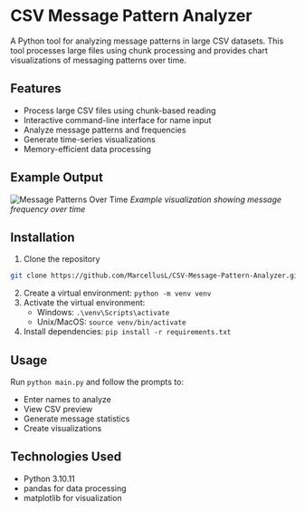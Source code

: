 # CSV Message Pattern Analyzer

A Python tool for analyzing message patterns in large CSV datasets. This tool processes large files using chunk processing and provides chart visualizations of messaging patterns over time.

## Features
- Process large CSV files using chunk-based reading
- Interactive command-line interface for name input
- Analyze message patterns and frequencies
- Generate time-series visualizations
- Memory-efficient data processing

## Example Output
![Message Patterns Over Time](example_outputs/message_trends_Kyle.png)
*Example visualization showing message frequency over time*

## Installation
1. Clone the repository
```bash
git clone https://github.com/MarcellusL/CSV-Message-Pattern-Analyzer.git
```
2. Create a virtual environment: `python -m venv venv`
3. Activate the virtual environment:
   - Windows: `.\venv\Scripts\activate`
   - Unix/MacOS: `source venv/bin/activate`
4. Install dependencies: `pip install -r requirements.txt`

## Usage
Run `python main.py` and follow the prompts to:
- Enter names to analyze
- View CSV preview
- Generate message statistics
- Create visualizations

## Technologies Used
- Python 3.10.11
- pandas for data processing
- matplotlib for visualization